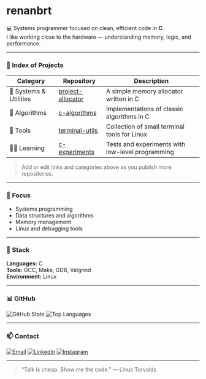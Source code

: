 # renanbrt

💻 Systems programmer focused on clean, efficient code in **C**.  
I like working close to the hardware — understanding memory, logic, and performance.

---

### 🧭 Index of Projects

| Category | Repository | Description |
|-----------|-------------|-------------|
| 🔧 Systems & Utilities | [project-allocator](https://github.com/renanbrt/project-allocator) | A simple memory allocator written in C |
| 🧮 Algorithms | [c-algorithms](https://github.com/renanbrt/c-algorithms) | Implementations of classic algorithms in C |
| 🧰 Tools | [terminal-utils](https://github.com/renanbrt/terminal-utils) | Collection of small terminal tools for Linux |
| 🧑‍🏫 Learning | [c-experiments](https://github.com/renanbrt/c-experiments) | Tests and experiments with low-level programming |

> Add or edit links and categories above as you publish more repositories.

---

### 🧠 Focus
- Systems programming  
- Data structures and algorithms  
- Memory management  
- Linux and debugging tools  

---

### 🧰 Stack
**Languages:** C  
**Tools:** GCC, Make, GDB, Valgrind  
**Environment:** Linux  

---

### 📊 GitHub
![GitHub Stats](https://github-readme-stats.vercel.app/api?username=renanbrt&show_icons=false&hide_border=true&theme=transparent)
![Top Languages](https://github-readme-stats.vercel.app/api/top-langs/?username=renanbrt&layout=compact&hide_border=true&theme=transparent)

---

### 📫 Contact

[![Email](https://img.shields.io/badge/Email-333333?style=for-the-badge&logo=gmail&logoColor=white)](mailto:9995renan@gmail.com)
[![LinkedIn](https://img.shields.io/badge/LinkedIn-333333?style=for-the-badge&logo=linkedin&logoColor=white)](https://www.linkedin.com/in/renanbrt)
[![Instagram](https://img.shields.io/badge/Instagram-333333?style=for-the-badge&logo=instagram&logoColor=white)](https://www.instagram.com/renanbrt)

---

> “Talk is cheap. Show me the code.” — Linus Torvalds
